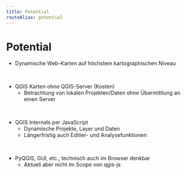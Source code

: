 ```yaml
---
title: Potential
routeAlias: potential
---
```


# Potential

<div v-click>

- Dynamische Web-Karten auf höchstem kartographischen Niveau

</div>

<br />

<div v-click>

- QGIS Karten ohne QGIS-Server (Kosten)
  - Betrachtung von lokalen Projekten/Daten ohne Übermittlung an einen Server

</div>

<br />

<div v-click>

- QGIS Internals per JavaScript
  - Dynamische Projekte, Layer und Daten
  - Längerfristig auch Editier- und Analysefunktionen

</div>

<br />

<div v-click>

- PyQGIS, GUI, etc., technisch auch im Browser denkbar
  - Aktuell aber nicht im Scope von qgis-js

</div>
